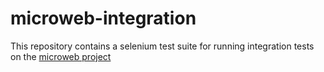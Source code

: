 # microweb-integration

This repository contains a selenium test suite for running integration tests on the [microweb project](https://github.com/microcosm-cc/microweb)
